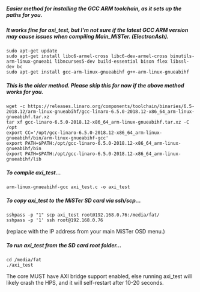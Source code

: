##### Easier method for installing the GCC ARM toolchain, as it sets up the paths for you.
##### It works fine for axi_test, but I'm not sure if the latest GCC ARM version may cause issues when compiling Main_MiSTer. (ElectronAsh).
```
sudo apt-get update
sudo apt-get install libc6-armel-cross libc6-dev-armel-cross binutils-arm-linux-gnueabi libncurses5-dev build-essential bison flex libssl-dev bc
sudo apt-get install gcc-arm-linux-gnueabihf g++-arm-linux-gnueabihf
```

##### This is the older method. Please skip this for now if the above method works for you.
```
wget -c https://releases.linaro.org/components/toolchain/binaries/6.5-2018.12/arm-linux-gnueabihf/gcc-linaro-6.5.0-2018.12-x86_64_arm-linux-gnueabihf.tar.xz
tar xf gcc-linaro-6.5.0-2018.12-x86_64_arm-linux-gnueabihf.tar.xz -C /opt
export CC='/opt/gcc-linaro-6.5.0-2018.12-x86_64_arm-linux-gnueabihf/bin/arm-linux-gnueabihf-gcc'
export PATH=$PATH:/opt/gcc-linaro-6.5.0-2018.12-x86_64_arm-linux-gnueabihf/bin
export PATH=$PATH:/opt/gcc-linaro-6.5.0-2018.12-x86_64_arm-linux-gnueabihf/lib
```


##### To compile axi_test...
```
arm-linux-gnueabihf-gcc axi_test.c -o axi_test
```


##### To copy axi_test to the MiSTer SD card via ssh/scp...
```
sshpass -p "1" scp axi_test root@192.168.0.76:/media/fat/
sshpass -p '1' ssh root@192.168.0.76
```
(replace with the IP address from your main MiSTer OSD menu.)

##### To run axi_test from the SD card root folder...
```
cd /media/fat
./axi_test
```

The core MUST have AXI bridge support enabled, else running axi_test will likely crash the HPS, and it will self-restart after 10-20 seconds.
